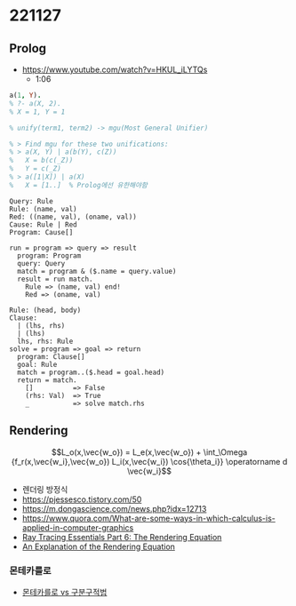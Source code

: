 # 221127
## Prolog
- https://www.youtube.com/watch?v=HKUL_iLYTQs
  - 1:06
```prolog
a(1, Y).
% ?- a(X, 2).
% X = 1, Y = 1

% unify(term1, term2) -> mgu(Most General Unifier)

% > Find mgu for these two unifications:
% > a(X, Y) | a(b(Y), c(Z))
% 	X = b(c(_Z))
% 	Y = c(_Z)
% > a([1|X]) | a(X)
%	X = [1..]  % Prolog에선 유한해야함
```

```
Query: Rule
Rule: (name, val)
Red: ((name, val), (oname, val))
Cause: Rule | Red
Program: Cause[]

run = program => query => result
  program: Program
  query: Query
  match = program & ($.name = query.value)
  result = run match.
    Rule => (name, val) end!
    Red => (oname, val)
```
```
Rule: (head, body)
Clause:
  | (lhs, rhs)
  | (lhs)
  lhs, rhs: Rule
solve = program => goal => return
  program: Clause[]
  goal: Rule
  match = program..($.head = goal.head)
  return = match.
    []          => False
    (rhs: Val)  => True
    _           => solve match.rhs
```

## Rendering
$$L_o(x,\vec{w_o}) = L_e(x,\vec{w_o}) + \int_\Omega {f_r(x,\vec{w_i},\vec{w_o}) L_i(x,\vec{w_i}) \cos{\theta_i}} \operatorname d \vec{w_i}$$

- 렌더링 방정식
- https://pjessesco.tistory.com/50
- https://m.dongascience.com/news.php?idx=12713
- https://www.quora.com/What-are-some-ways-in-which-calculus-is-applied-in-computer-graphics
- [Ray Tracing Essentials Part 6: The Rendering Equation](https://www.youtube.com/watch?v=AODo_RjJoUA)
- [An Explanation of the Rendering Equation](https://www.youtube.com/watch?v=eo_MTI-d28s)
### 몬테카를로
- [몬테카를로 vs 구분구적법](https://studyingrabbit.tistory.com/33)
